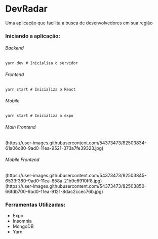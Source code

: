 <h1>DevRadar</h1>
<span>Uma aplicação que facilita a busca de desenvolvedores em sua região</span>


<h3>Iniciando a aplicação:</h3>
<h6>Backend</h6>

```
yarn dev # Inicializa o servidor
```

<h6>Frontend</h6>

```
yarn start # Inicializa o React
```

<h6>Mobile</h6>

```
yarn start # Inicializa o expo
```
<h6>Main Frontend</h6>
(https://user-images.githubusercontent.com/54373473/82503834-61a06c80-9ad0-11ea-9521-373a7fe39323.jpg)

</br>

<h6>Mobile Frontend</h6>
<p aling="center">
(https://user-images.githubusercontent.com/54373473/82503845-6533f380-9ad0-11ea-858a-21b9c6910ff8.jpg)</br>
(https://user-images.githubusercontent.com/54373473/82503850-66fdb700-9ad0-11ea-9121-8dac2ccec76b.jpg)



</p>

<h3>Ferramentas Utilizadas:</h3>
<ul>
  <li>Expo</li>
  <li>Insomnia</li>
  <li>MongoDB</li>
  <li>Yarn</li>
</ul>
